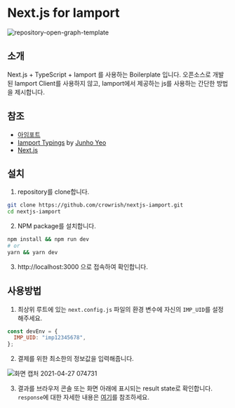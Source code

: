 # Next.js for Iamport

![repository-open-graph-template](https://user-images.githubusercontent.com/71705386/116129715-610f4d80-a705-11eb-86ca-07ef49575c8e.png)

## 소개

Next.js + TypeScript + Iamport 를 사용하는 Boilerplate 입니다. 오픈소스로 개발된 Iamport Client를 사용하지 않고, Iamport에서 제공하는 js를 사용하는 간단한 방법을 제시합니다.

## 참조

- [아임포트](https://www.iamport.kr/)
- [Iamport Typings](https://github.com/junhoyeo/iamport-typings) by [Junho Yeo](https://github.com/junhoyeo)
- [Next.js](https://nextjs.org/)

## 설치

1. repository를 clone합니다.

```bash
git clone https://github.com/crowrish/nextjs-iamport.git
cd nextjs-iamport
```

2. NPM package를 설치합니다.

```bash
npm install && npm run dev
# or
yarn && yarn dev
```

3. http://localhost:3000 으로 접속하여 확인합니다.

## 사용방법

1. 최상위 루트에 있는 `next.config.js` 파일의 환경 변수에 자신의 `IMP_UID`를 설정해주세요.

```javascript
const devEnv = {
  IMP_UID: "imp12345678",
};
```

2. 결제를 위한 최소한의 정보값을 입력해줍니다.

![화면 캡처 2021-04-27 074731](https://user-images.githubusercontent.com/71705386/116160354-d8a4a300-a72c-11eb-9af0-469b139ba53a.png)

3. 결과를 브라우저 콘솔 또는 화면 아래에 표시되는 result state로 확인합니다. `response`에 대한 자세한 내용은 [여기](https://docs.iamport.kr/tech/imp#callback)를 참조하세요.
